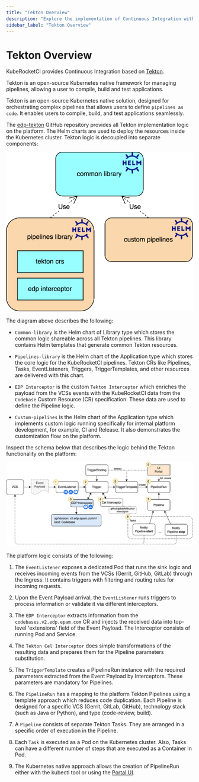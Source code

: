 ```yaml
---
title: "Tekton Overview"
description: "Explore the implementation of Continuous Integration with Tekton in KubeRocketCI, including core components, pipeline logic, and the Kubernetes native approach."
sidebar_label: "Tekton Overview"
---
```

<!-- markdownlint-disable MD025 -->

# Tekton Overview

<head>
  <link rel="canonical" href="https://docs.kuberocketci.io/docs/operator-guide/ci/tekton-overview/" />
</head>

KubeRocketCI provides Continuous Integration based on [Tekton](https://tekton.dev/).

Tekton is an open-source Kubernetes native framework for managing pipelines, allowing a user to compile, build and
test applications.

Tekton is an open-source Kubernetes native solution, designed for orchestrating complex pipelines that allows users to define `pipelines as code`. It enables users to compile, build, and test applications seamlessly.

The [edp-tekton](https://github.com/epam/edp-tekton) GitHub repository provides all Tekton implementation logic on the platform.
The Helm charts are used to deploy the resources inside the Kubernetes cluster.
Tekton logic is decoupled into separate components:

![Edp-tekton components diagram](../../assets/operator-guide/ci/edp-tekton-components-diagram.png)

The diagram above describes the following:

* `Common-library` is the Helm chart of Library type which stores the common logic shareable across all Tekton pipelines.
This library contains Helm templates that generate common Tekton resources.

* `Pipelines-library` is the Helm chart of the Application type which stores the core logic for the KubeRocketCI pipelines.
Tekton CRs like Pipelines, Tasks, EventListeners, Triggers, TriggerTemplates, and other resources are delivered with
this chart.

* `EDP Interceptor` is the custom `Tekton Interceptor` which enriches the payload from the VCSs events with the KubeRocketCI data from the `Codebase` Custom Resource (CR) specification. These data are used to define the Pipeline logic.

* `Custom-pipelines` is the Helm chart of the Application type which implements custom logic running
specifically for internal platform development, for example, CI and Release.
It also demonstrates the customization flow on the platform.

Inspect the schema below that describes the logic behind the Tekton functionality on the platform:

![Component view for the Tekton on KubeRocketCI](../../assets/operator-guide/ci/edp-tekton-component-view-diagram.png)

The platform logic consists of the following:

1. The `EventListener` exposes a dedicated Pod that runs the sink logic and receives incoming events from the
VCSs (Gerrit, GitHub, GitLab) through the Ingress. It contains triggers with filtering and routing rules for
incoming requests.

2. Upon the Event Payload arrival, the `EventListener` runs triggers to process information or validate it via
different interceptors.

3. The `EDP Interceptor` extracts information from the `codebases.v2.edp.epam.com` CR and injects the received data
into top-level 'extensions' field of the Event Payload. The Interceptor consists of running Pod and Service.

4. The `Tekton Cel Interceptor` does simple transformations of the resulting data and prepares them for the Pipeline
parameters substitution.

5. The `TriggerTemplate` creates a PipelineRun instance with the required parameters extracted from the Event Payload
by Interceptors. These parameters are mandatory for Pipelines.

6. The `PipelineRun` has a mapping to the platform Tekton Pipelines using a template approach which reduces code duplication.
Each Pipeline is designed for a specific VCS (Gerrit, GitLab, GitHub), technology stack (such as Java or Python),
and type (code-review, build).

7. A `Pipeline` consists of separate Tekton Tasks. They are arranged in a specific order of execution
in the Pipeline.

8. Each `Task` is executed as a Pod on the Kubernetes cluster.
Also, Tasks can have a different number of steps that are executed as a Container in Pod.

9. The Kubernetes native approach allows the creation of PipelineRun either with the kubectl tool or
using the [Portal UI](../../user-guide/application.md).
